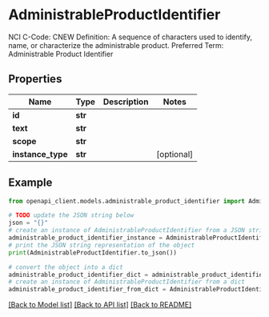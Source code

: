 # AdministrableProductIdentifier

NCI C-Code: CNEW Definition: A sequence of characters used to identify, name, or characterize the administrable product. Preferred Term: Administrable Product Identifier

## Properties

Name | Type | Description | Notes
------------ | ------------- | ------------- | -------------
**id** | **str** |  | 
**text** | **str** |  | 
**scope** | **str** |  | 
**instance_type** | **str** |  | [optional] 

## Example

```python
from openapi_client.models.administrable_product_identifier import AdministrableProductIdentifier

# TODO update the JSON string below
json = "{}"
# create an instance of AdministrableProductIdentifier from a JSON string
administrable_product_identifier_instance = AdministrableProductIdentifier.from_json(json)
# print the JSON string representation of the object
print(AdministrableProductIdentifier.to_json())

# convert the object into a dict
administrable_product_identifier_dict = administrable_product_identifier_instance.to_dict()
# create an instance of AdministrableProductIdentifier from a dict
administrable_product_identifier_from_dict = AdministrableProductIdentifier.from_dict(administrable_product_identifier_dict)
```
[[Back to Model list]](../README.md#documentation-for-models) [[Back to API list]](../README.md#documentation-for-api-endpoints) [[Back to README]](../README.md)


